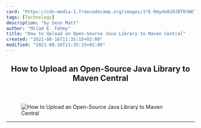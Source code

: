 ```yaml
---
card: "https://cdn-media-1.freecodecamp.org/images/1*E-Rmyde820J8T6tWETnpTA.png"
tags: [Technology]
description: "by Seun Matt"
author: "Milad E. Fahmy"
title: "How to Upload an Open-Source Java Library to Maven Central"
created: "2021-08-16T11:35:15+02:00"
modified: "2021-08-16T11:35:15+02:00"
---
```

<div class="site-wrapper">
<main id="site-main" class="site-main outer">
<div class="inner">
<article class="post-full post tag-technology tag-java tag-open-source tag-libraries tag-tech ">
<header class="post-full-header">
<h1 class="post-full-title">How to Upload an Open-Source Java Library to Maven Central</h1>
</header>
<figure class="post-full-image">
<picture>
<source media="(max-width: 700px)" sizes="1px" srcset="data:image/gif;base64,R0lGODlhAQABAIAAAAAAAP///yH5BAEAAAAALAAAAAABAAEAAAIBRAA7 1w">
<source media="(min-width: 701px)" sizes="(max-width: 800px) 400px,
(max-width: 1170px) 700px,
1400px" srcset="https://cdn-media-1.freecodecamp.org/images/1*E-Rmyde820J8T6tWETnpTA.png 300w,
https://cdn-media-1.freecodecamp.org/images/1*E-Rmyde820J8T6tWETnpTA.png 600w,
https://cdn-media-1.freecodecamp.org/images/1*E-Rmyde820J8T6tWETnpTA.png 1000w,
https://cdn-media-1.freecodecamp.org/images/1*E-Rmyde820J8T6tWETnpTA.png 2000w">
<img onerror="this.style.display='none'" src="https://cdn-media-1.freecodecamp.org/images/1*E-Rmyde820J8T6tWETnpTA.png" alt="How to Upload an Open-Source Java Library to Maven Central">
</picture>
</figure>
<section class="post-full-content">
<div class="post-content medium-migrated-article">
</div>
<hr>
</section>
</article>
</div>
</main>
</div>
<!-- Google Tag Manager (noscript) -->
<!-- End Google Tag Manager (noscript) -->
